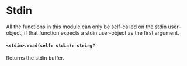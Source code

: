 # Stdin
All the functions in this module can only be self-called on the stdin user-object, if that function expects a stdin user-object as the first argument.

#### `<stdin>.read(self: stdin): string?`
Returns the stdin buffer.
